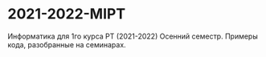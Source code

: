 # 2021-2022-MIPT
Информатика для 1го курса РТ (2021-2022)
Осенний семестр. Примеры кода, разобранные на семинарах.
